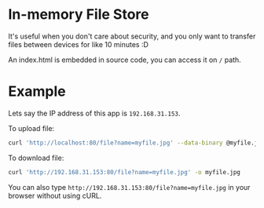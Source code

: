# In-memory File Store

It's useful when you don't care about security, and you only want to transfer files between devices for like 10 minutes :D

An index.html is embedded in source code, you can access it on `/` path.

# Example

Lets say the IP address of this app is `192.168.31.153`.

To upload file:

```sh
curl 'http://localhost:80/file?name=myfile.jpg' --data-binary @myfile.jpg; echo;
```

To download file:

```sh
curl 'http://192.168.31.153:80/file?name=myfile.jpg' -o myfile.jpg
```

You can also type `http://192.168.31.153:80/file?name=myfile.jpg` in your browser without using cURL.
